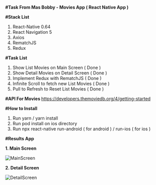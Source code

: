 <b> #Task From Mas Bobby - Movies App ( React Native App ) </b>

<b> #Stack List </b>
1. React-Native 0.64
2. React Navigation 5
3. Axios
4. RematchJS
5. Redux
  
<b> #Task List </b>
1. Show List Movies on Main Screen ( Done )
2. Show Detail Movies on Detail Screen ( Done )
3. Implement Redux with RematchJS ( Done )
4. Infinite Scroll to fetch new List Movies ( Done )
5. Pull to Refresh to Reset List Movies ( Done )

<b> #API For Movies </b>
https://developers.themoviedb.org/4/getting-started

<b> #How to Install </b>
1. Run yarn / yarn install
2. Run pod install on ios directory
3. Run npx react-native run-android ( for android ) / run-ios ( for ios )

<b> #Results App </b>

<b> 1. Main Screen </b>

![MainScreen](https://user-images.githubusercontent.com/84705680/120099997-9d9cf180-c168-11eb-980d-07c7c5aaeace.jpeg)

<b> 2. Detail Screen </b>

![DetailScreen](https://user-images.githubusercontent.com/84705680/120100003-a42b6900-c168-11eb-90d3-cbce73f11b8b.jpeg)
